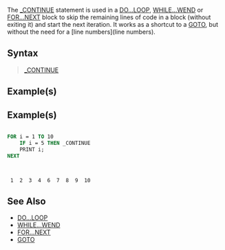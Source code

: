 The [_CONTINUE](_CONTINUE) statement is used in a [DO...LOOP](DO...LOOP), [WHILE...WEND](WHILE...WEND) or [FOR...NEXT](FOR...NEXT) block to skip the remaining lines of code in a block (without exiting it) and start the next iteration. It works as a shortcut to a [GOTO](GOTO), but without the need for a [line numbers](line numbers). 


## Syntax

>  [_CONTINUE](_CONTINUE)


## Example(s)

## Example(s)


```vb

FOR i = 1 TO 10
    IF i = 5 THEN _CONTINUE
    PRINT i;
NEXT

```

```text


 1  2  3  4  6  7  8  9  10

```



## See Also

* [DO...LOOP](DO...LOOP)
* [WHILE...WEND](WHILE...WEND)
* [FOR...NEXT](FOR...NEXT)
* [GOTO](GOTO)



